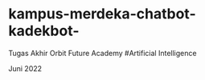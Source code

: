 # kampus-merdeka-chatbot-kadekbot-
Tugas Akhir Orbit Future Academy #Artificial Intelligence

Juni 2022
